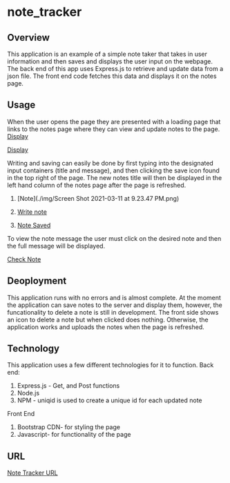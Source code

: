# note_tracker

## Overview
This application is an example of a simple note taker that takes in user information and then saves and displays the user input on the webpage. The back end of this app uses Express.js to retrieve and update data from a json file. The front end code fetches this data and displays it on the notes page. 

## Usage
When the user opens the page they are presented with a loading page that links to the notes page where they can view and update notes to the page. 
[Display](./img/display_page.png)

[Display](./img/display_noteT.png)

Writing and saving can easily be done by first typing into the designated input containers (title and message), and then clicking the save icon found in the top right of the page. The new notes title will then be displayed in the left hand column of the notes page after the page is refreshed. 
1. [Note](./img/Screen Shot 2021-03-11 at 9.23.47 PM.png)

1. [Write note](./img/write_note.png)

1. [Note Saved](./img/note_saved.png)

To view the note message the user must click on the desired note and then the full message will be displayed.

[Check Note](./img/check_note.png)


## Deoployment
This application runs with no errors and is almost complete. At the moment the application can save notes to the server and display them, however, the funcationality to delete a note is still in development. The front side shows an icon to delete a note but when clicked does nothing. Otherwise, the application works and uploads the notes when the page is refreshed. 

## Technology 
This application uses a few different technologies for it to function.
Back end:
1. Express.js - Get, and Post functions
1. Node.js
1. NPM - uniqid is used to create a unique id for each updated note

Front End
1. Bootstrap CDN- for styling the page
1. Javascript- for functionality of the page

## URL

[Note Tracker URL](https://mikeyp957.github.io/note_tracker/.)